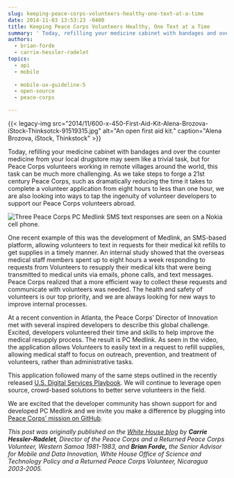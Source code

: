 ```yaml
---
slug: keeping-peace-corps-volunteers-healthy-one-text-at-a-time
date: 2014-11-03 13:53:23 -0400
title: Keeping Peace Corps Volunteers Healthy, One Text at a Time
summary: ' Today, refilling your medicine cabinet with bandages and over the counter medicine from your local drugstore may seem like a trivial task, but for Peace Corps volunteers working in remote villages around the world, this task can be much more challenging. As we take steps to forge a 21st century'
authors:
  - brian-forde
  - carrie-hessler-radelet
topics:
  - api
  - mobile
  
  - mobile-ux-guideline-5
  - open-source
  - peace-corps

---
```


{{< legacy-img src="2014/11/600-x-450-First-Aid-Kit-Alena-Brozova-iStock-Thinksotck-91519315.jpg" alt="An open first aid kit." caption="Alena Brozova, iStock, Thinkstock" >}}

Today, refilling your medicine cabinet with bandages and over the counter medicine from your local drugstore may seem like a trivial task, but for Peace Corps volunteers working in remote villages around the world, this task can be much more challenging. As we take steps to forge a 21st century Peace Corps, such as dramatically reducing the time it takes to complete a volunteer application from eight hours to less than one hour, we are also looking into ways to tap the ingenuity of volunteer developers to support our Peace Corps volunteers abroad.

<img src="https://s3.amazonaws.com/digitalgov/_legacy-img/2014/11/600-x-263-Peace-Corps-PC-Medlink-text-response-on-Nokia-phone.jpg" alt="Three Peace Corps PC Medlink SMS text responses are seen on a Nokia cell phone.">

One recent example of this was the development of Medlink, an SMS-based platform, allowing volunteers to text in requests for their medical kit refills to get supplies in a timely manner. An internal study showed that the overseas medical staff members spent up to eight hours a week responding to requests from Volunteers to resupply their medical kits that were being transmitted to medical units via emails, phone calls, and text messages. Peace Corps realized that a more efficient way to collect these requests and communicate with volunteers was needed. The health and safety of volunteers is our top priority, and we are always looking for new ways to improve internal processes.

At a recent convention in Atlanta, the Peace Corps’ Director of Innovation met with several inspired developers to describe this global challenge. Excited, developers volunteered their time and skills to help improve the medical resupply process. The result is PC Medlink. As seen in the video, the application allows Volunteers to easily text in a request to refill supplies, allowing medical staff to focus on outreach, prevention, and treatment of volunteers, rather than administrative tasks.

This application followed many of the same steps outlined in the recently released [U.S. Digital Services Playbook](https://playbook.cio.gov/). We will continue to leverage open source, crowd-based solutions to better serve volunteers in the field.

We are excited that the developer community has shown support for and developed PC Medlink and we invite you make a difference by plugging into [Peace Corps’ mission on GitHub](https://github.com/PeaceCorps).

_This post was originally published on the [White House blog](http://www.whitehouse.gov/blog/2014/10/31/keeping-peace-corps-volunteers-healthy-one-text-time) by **Carrie Hessler-Radelet**, Director of the Peace Corps and a Returned Peace Corps Volunteer, Western Samoa 1981-1983, and **Brian Forde,** the Senior Advisor for Mobile and Data Innovation, White House Office of Science and Technology Policy and a Returned Peace Corps Volunteer, Nicaragua 2003-2005._
